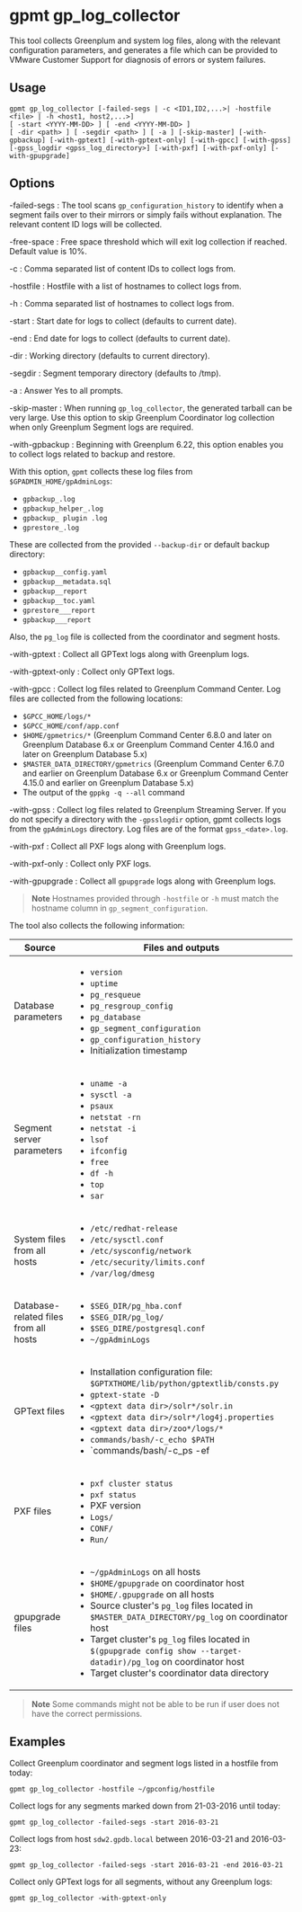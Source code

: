 # gpmt gp_log_collector 

This tool collects Greenplum and system log files, along with the relevant configuration parameters, and generates a file which can be provided to VMware Customer Support for diagnosis of errors or system failures.

## <a id="usage"></a>Usage 

```
gpmt gp_log_collector [-failed-segs | -c <ID1,ID2,...>| -hostfile <file> | -h <host1, host2,...>]
[ -start <YYYY-MM-DD> ] [ -end <YYYY-MM-DD> ]
[ -dir <path> ] [ -segdir <path> ] [ -a ] [-skip-master] [-with-gpbackup] [-with-gptext] [-with-gptext-only] [-with-gpcc] [-with-gpss] [-gpss_logdir <gpss_log_directory>] [-with-pxf] [-with-pxf-only] [-with-gpupgrade]
```

## <a id="opts"></a>Options 

-failed-segs
:   The tool scans `gp_configuration_history` to identify when a segment fails over to their mirrors or simply fails without explanation. The relevant content ID logs will be collected.

-free-space
:   Free space threshold which will exit log collection if reached. Default value is 10%.

-c
:   Comma separated list of content IDs to collect logs from.

-hostfile
:   Hostfile with a list of hostnames to collect logs from.

-h
:   Comma separated list of hostnames to collect logs from.

-start
:   Start date for logs to collect \(defaults to current date\).

-end
:   End date for logs to collect \(defaults to current date\).

-dir
:   Working directory \(defaults to current directory\).

-segdir
:   Segment temporary directory \(defaults to /tmp\).

-a
:   Answer Yes to all prompts.

-skip-master
:   When running `gp_log_collector`, the generated tarball can be very large. Use this option to skip Greenplum Coordinator log collection when only Greenplum Segment logs are required.

-with-gpbackup 
:   Beginning with Greenplum 6.22, this option enables you to collect logs related to backup and restore. 

With this option, `gpmt` collects these log files from `$GPADMIN_HOME/gpAdminLogs`:

- `gpbackup_.log`
- `gpbackup_helper_.log`
- `gpbackup_ plugin .log`
- `gprestore_.log`

These are collected from the provided `--backup-dir` or default backup directory:

- `gpbackup__config.yaml`
- `gpbackup__metadata.sql`
- `gpbackup__report`
- `gpbackup__toc.yaml`
- `gprestore___report`
- `gpbackup___report`

Also, the `pg_log` file is collected from the coordinator and segment hosts.

-with-gptext
:   Collect all GPText logs along with Greenplum logs.

-with-gptext-only
:   Collect only GPText logs.

-with-gpcc
:   Collect log files related to Greenplum Command Center. Log files are collected from the following locations:

- `$GPCC_HOME/logs/*`
- `$GPCC_HOME/conf/app.conf`
- `$HOME/gpmetrics/*` (Greenplum Command Center 6.8.0 and later on Greenplum Database 6.x or Greenplum Command Center 4.16.0 and later on Greenplum Database 5.x)
- `$MASTER_DATA_DIRECTORY/gpmetrics` (Greenplum Command Center 6.7.0 and earlier on Greenplum Database 6.x or Greenplum Command Center 4.15.0 and earlier on Greenplum Database 5.x)
- The output of the `gppkg -q --all` command

-with-gpss 
:  Collect log files related to Greenplum Streaming Server. If you do not specify a directory with the `-gpsslogdir` option, gpmt collects logs from the `gpAdminLogs` directory. Log files are of the format `gpss_<date>.log`.

-with-pxf
:   Collect all PXF logs along with Greenplum logs.

-with-pxf-only
:   Collect only PXF logs.

-with-gpupgrade
:   Collect all `gpupgrade` logs along with Greenplum logs.


> **Note** Hostnames provided through `-hostfile` or `-h` must match the hostname column in `gp_segment_configuration`.

The tool also collects the following information:

| Source | Files and outputs |
| ------ | ----------------- |
| Database parameters | <ul><li>`version`</li><li>`uptime`</li><li>`pg_resqueue`</li><li>`pg_resgroup_config`</li><li>`pg_database`</li><li>`gp_segment_configuration`</li><li>`gp_configuration_history`</li><li>Initialization timestamp</li></ul> |
| Segment server parameters | <ul><li>`uname -a`</li><li>`sysctl -a`</li><li>`psaux`</li><li>`netstat -rn`</li><li>`netstat -i`</li><li>`lsof`</li><li>`ifconfig`</li><li>`free`</li><li>`df -h`</li><li>`top`</li><li>`sar`</li></ul> |
| System files from all hosts | <ul><li>`/etc/redhat-release`</li><li>`/etc/sysctl.conf`</li><li>`/etc/sysconfig/network`</li><li>`/etc/security/limits.conf`</li><li>`/var/log/dmesg`</li></ul> |
| Database-related files from all hosts | <ul><li>`$SEG_DIR/pg_hba.conf`</li><li>`$SEG_DIR/pg_log/`</li><li>`$SEG_DIRE/postgresql.conf`</li><li>`~/gpAdminLogs`</li></ul> |
| GPText files | <ul><li>Installation configuration file: `$GPTXTHOME/lib/python/gptextlib/consts.py` </li><li>`gptext-state -D`</li><li>`<gptext data dir>/solr*/solr.in`</li><li>`<gptext data dir>/solr*/log4j.properties`</li><li>`<gptext data dir>/zoo*/logs/*`</li><li>`commands/bash/-c_echo $PATH`</li><li>`commands/bash/-c_ps -ef | grep solr`</li><li>`commands/bash/-c_ps -ef | grep zookeeper`</li></ul> |
| PXF files | <ul><li>`pxf cluster status`</li><li>`pxf status`</li><li>PXF version</li><li>`Logs/`</li><li>`CONF/`</li><li>`Run/`</li></ul> |
| gpupgrade files | <ul><li>`~/gpAdminLogs` on all hosts</li><li>`$HOME/gpupgrade` on coordinator host</li><li>`$HOME/.gpupgrade` on all hosts</li><li>Source cluster's `pg_log` files located in `$MASTER_DATA_DIRECTORY/pg_log` on coordinator host</li><li>Target cluster's `pg_log` files located in `$(gpupgrade config show --target-datadir)/pg_log` on coordinator host</li><li>Target cluster's coordinator data directory</li></ul> |

> **Note** Some commands might not be able to be run if user does not have the correct permissions.

## <a id="exs"></a>Examples 

Collect Greenplum coordinator and segment logs listed in a hostfile from today:

```
gpmt gp_log_collector -hostfile ~/gpconfig/hostfile
```

Collect logs for any segments marked down from 21-03-2016 until today:

```
gpmt gp_log_collector -failed-segs -start 2016-03-21
```

Collect logs from host `sdw2.gpdb.local` between 2016-03-21 and 2016-03-23:

```
gpmt gp_log_collector -failed-segs -start 2016-03-21 -end 2016-03-21
```

Collect only GPText logs for all segments, without any Greenplum logs:

```
gpmt gp_log_collector -with-gptext-only
```

